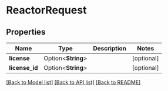 # ReactorRequest

## Properties

Name | Type | Description | Notes
------------ | ------------- | ------------- | -------------
**license** | Option<**String**> |  | [optional]
**license_id** | Option<**String**> |  | [optional]

[[Back to Model list]](../README.md#documentation-for-models) [[Back to API list]](../README.md#documentation-for-api-endpoints) [[Back to README]](../README.md)


